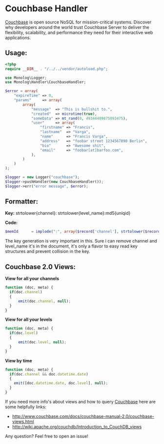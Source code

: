 Couchbase Handler
=================

[Couchbase](http://www.couchbase.com/) is open source NoSQL for mission-critical systems. Discover why developers around the world trust Couchbase Server to deliver the flexibility, scalability, and performance they need for their interactive web applications.

Usage:
------

```php
<?php
require __DIR__ . "/../../vendor/autoload.php";

use Monolog\Logger;
use Monolog\Handler\CouchbaseHandler;

$error = array(
    "expireTime" => 0,
    "params"     => array(
        array(
            "message"  => "This is bullshit to.",
            "created"  => microtime(true),
            "someData" => mt_rand(0, 49344409875093475),
            "user"     => array(
                "firstname" => "Francis",
                "lastname"  => "Varga",
                "name"      => "Francis Varga",
                "address"   => "foobar street 1234567890 Berlin",
                "bio"       => "Awesome shit",
                "email"     => "foobar[at]barfoo.com",
            ),
        )
    )
);

$logger = new Logger("couchbase");
$logger->pushHandler(new CouchbaseHandler());
$logger->err("error message", $error);
```

Formatter:
-----------

**Key:**
strtolower{channel}: strtolower{level_name}:md5{uniqid}

**Code:**
```php
$memId      = implode(":", array($record['channel'], strtolower($record['level_name']), md5(uniqid(null, true))));
```

The key generation is very important in this. Sure i can remove channel and level_name it's in the document, it's only a flavor to easy read key structures and prevent collision in the key.

Couchbase 2.0 Views:
--------------------

**View for all your channels**
```js
function (doc, meta) {
  if(doc.channel)
  {
      emit(doc.channel, null);
  }
}
```

**View for all your levels**
```js
function (doc, meta) {
  if(doc.level)
  {
      emit(doc.level, null);
  }
}
```

**View by time**
```js
function (doc, meta) {
  if(doc.channel && doc.datetime.date)
  {
    emit([doc.datetime.date, doc.level], null);
  }
}
```

If you need more info's about views and how to query [Couchbase](http://www.couchbase.com/) here are some helpfully links:

- http://www.couchbase.com/docs/couchbase-manual-2.0/couchbase-views.html
- http://wiki.apache.org/couchdb/Introduction_to_CouchDB_views

Any question? Feel free to open an issue!

